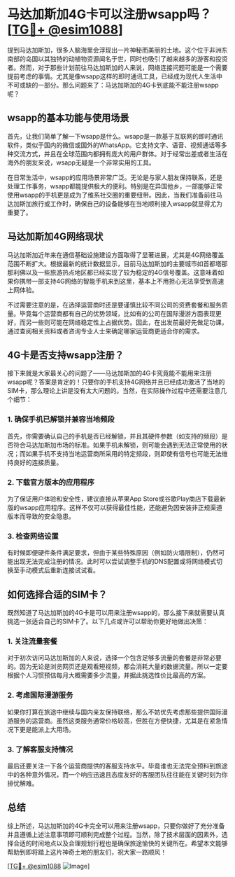 # 马达加斯加4G卡可以注册wsapp吗？[[TG💪+ @esim1088](https://t.me/s/esim1088)]

提到马达加斯加，很多人脑海里会浮现出一片神秘而美丽的土地。这个位于非洲东南部的岛国以其独特的动植物资源闻名于世，同时也吸引了越来越多的游客和投资者。然而，对于那些计划前往马达加斯加的人来说，网络连接问题可能是一个需要提前考虑的事情。尤其是像wsapp这样的即时通讯工具，已经成为现代人生活中不可或缺的一部分。那么问题来了：马达加斯加的4G卡到底能不能注册wsapp呢？

## wsapp的基本功能与使用场景

首先，让我们简单了解一下wsapp是什么。wsapp是一款基于互联网的即时通讯软件，类似于国内的微信或国外的WhatsApp。它支持文字、语音、视频通话等多种交流方式，并且在全球范围内都拥有庞大的用户群体。对于经常出差或者生活在海外的朋友来说，wsapp无疑是一个非常实用的工具。

在日常生活中，wsapp的应用场景非常广泛。无论是与家人朋友保持联系，还是处理工作事务，wsapp都能提供极大的便利。特别是在异国他乡，一部能够正常使用wsapp的手机更是成为了维系社交圈的重要纽带。因此，当我们准备前往马达加斯加旅行或工作时，确保自己的设备能够在当地顺利接入wsapp就显得尤为重要了。

## 马达加斯加4G网络现状

马达加斯加近年来在通信基础设施建设方面取得了显著进展，尤其是4G网络覆盖范围不断扩大。根据最新的统计数据显示，目前马达加斯加的主要城市如首都塔那那利佛以及一些旅游热点地区都已经实现了较为稳定的4G信号覆盖。这意味着如果你携带一部支持4G网络的智能手机来到这里，基本上不用担心无法享受到高速上网体验。

不过需要注意的是，在选择运营商时还是要谨慎比较不同公司的资费套餐和服务质量。毕竟每个运营商都有自己的优势领域，比如有的公司在国际漫游方面表现更好，而另一些则可能在网络稳定性上占据优势。因此，在出发前最好先做足功课，通过查阅相关资料或者咨询专业人士来确定哪家运营商更适合你的需求。

## 4G卡是否支持wsapp注册？

接下来就是大家最关心的问题了——马达加斯加的4G卡究竟能不能用来注册wsapp呢？答案是肯定的！只要你的手机支持4G网络并且已经成功激活了当地的SIM卡，那么理论上讲是没有太大问题的。当然，在实际操作过程中还需要注意几个细节：

### 1. 确保手机已解锁并兼容当地频段
首先，你需要确认自己的手机是否已经解锁，并且其硬件参数（如支持的频段）是否符合马达加斯加市场的标准。如果手机未解锁，则可能会遇到无法正常使用的状况；而如果手机不支持当地运营商所采用的特定频段，则即使有信号也可能无法维持良好的连接质量。

### 2. 下载官方版本的应用程序
为了保证用户体验和安全性，建议直接从苹果App Store或谷歌Play商店下载最新版的wsapp应用程序。这样不仅可以获得最佳性能，还能避免因安装非正规渠道版本而导致的安全隐患。

### 3. 检查网络设置
有时候即便硬件条件满足要求，但由于某些特殊原因（例如防火墙限制），仍然可能出现无法完成注册的情况。此时可以尝试调整手机的DNS配置或将网络模式切换至手动模式后重新连接试试看。

## 如何选择合适的SIM卡？

既然知道了马达加斯加的4G卡是可以用来注册wsapp的，那么接下来就需要认真挑选一张适合自己的SIM卡了。以下几点或许可以帮助你更好地做出决策：

### 1. 关注流量套餐
对于初次访问马达加斯加的人来说，选择一个包含足够多流量的套餐是非常必要的。因为无论是浏览网页还是观看短视频，都会消耗大量的数据流量。所以一定要根据个人习惯预估每月大概需要多少流量，并据此挑选性价比最高的方案。

### 2. 考虑国际漫游服务
如果你打算在旅途中继续与国内亲友保持联络，那么不妨优先考虑那些提供国际漫游服务的运营商。虽然这类服务通常价格较高，但胜在方便快捷，尤其是在紧急情况下更是能派上大用场。

### 3. 了解客服支持情况
最后还要关注一下各个运营商提供的客服支持水平。毕竟谁也无法完全预料到旅途中的各种意外情况，而一个响应迅速且态度友好的客服团队往往能在关键时刻为你排忧解难。

## 总结

综上所述，马达加斯加的4G卡完全可以用来注册wsapp，只要你做好了充分准备并且遵循上述注意事项即可顺利完成整个过程。当然，除了技术层面的因素外，选择合适的时间地点以及合理规划行程也是确保旅途愉快的关键所在。希望本文能够帮助到即将踏上这片神奇土地的朋友们，祝大家一路顺风！

[[TG💪+ @esim1088](https://t.me/s/esim1088) ![Image](https://i.postimg.cc/4NQfJmqS/Snipaste-2025-05-13-00-14-12.png)]